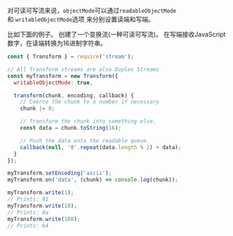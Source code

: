 
对可读可写流来说，`objectMode`可以通过`readableObjectMode` 和 `writableObjectMode`选项
来分别设置读端和写端。

比如下面的例子。
创建了一个变换流(一种可读可写流)。
在写端接收JavaScript数字，在读端转换为16进制字符串。

```js
const { Transform } = require('stream');

// All Transform streams are also Duplex Streams
const myTransform = new Transform({
  writableObjectMode: true,

  transform(chunk, encoding, callback) {
    // Coerce the chunk to a number if necessary
    chunk |= 0;

    // Transform the chunk into something else.
    const data = chunk.toString(16);

    // Push the data onto the readable queue.
    callback(null, '0'.repeat(data.length % 2) + data);
  }
});

myTransform.setEncoding('ascii');
myTransform.on('data', (chunk) => console.log(chunk));

myTransform.write(1);
// Prints: 01
myTransform.write(10);
// Prints: 0a
myTransform.write(100);
// Prints: 64
```


